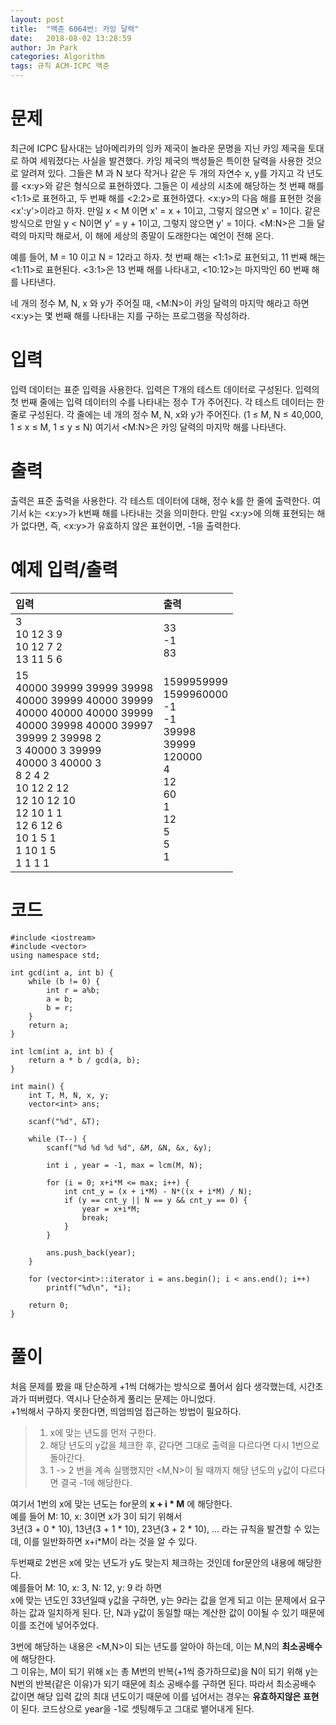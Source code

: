 ```yaml
---
layout: post
title:  "백준 6064번: 카잉 달력"
date:   2018-08-02 13:28:59
author: Jm Park
categories: Algorithm
tags: 규칙 ACM-ICPC 백준
---
```


# 문제
최근에 ICPC 탐사대는 남아메리카의 잉카 제국이 놀라운 문명을 지닌 카잉 제국을 토대로 하여 세워졌다는 사실을 발견했다. 카잉 제국의 백성들은 특이한 달력을 사용한 것으로 알려져 있다. 그들은 M 과 N 보다 작거나 같은 두 개의 자연수 x, y를 가지고 각 년도를 <x:y>와 같은 형식으로 표현하였다. 그들은 이 세상의 시초에 해당하는 첫 번째 해를 <1:1>로 표현하고, 두 번째 해를 <2:2>로 표현하였다. <x:y>의 다음 해를 표현한 것을 <x':y'>이라고 하자. 만일 x < M 이면 x' = x + 1이고, 그렇지 않으면 x' = 1이다. 같은 방식으로 만일 y < N이면 y' = y + 1이고, 그렇지 않으면 y' = 1이다. <M:N>은 그들 달력의 마지막 해로서, 이 해에 세상의 종말이 도래한다는 예언이 전해 온다.   

예를 들어, M = 10 이고 N = 12라고 하자. 첫 번째 해는 <1:1>로 표현되고, 11 번째 해는 <1:11>로 표현된다. <3:1>은 13 번째 해를 나타내고, <10:12>는 마지막인 60 번째 해를 나타낸다.   

네 개의 정수 M, N, x 와 y가 주어질 때, <M:N>이 카잉 달력의 마지막 해라고 하면 <x:y>는 몇 번째 해를 나타내는 지를 구하는 프로그램을 작성하라.     

# 입력
입력 데이터는 표준 입력을 사용한다. 입력은 T개의 테스트 데이터로 구성된다. 입력의 첫 번째 줄에는 입력 데이터의 수를 나타내는 정수 T가 주어진다. 각 테스트 데이터는 한 줄로 구성된다. 각 줄에는 네 개의 정수 M, N, x와 y가 주어진다. (1 ≤ M, N ≤ 40,000, 1 ≤ x ≤ M, 1 ≤ y ≤ N) 여기서 <M:N>은 카잉 달력의 마지막 해를 나타낸다.

# 출력
출력은 표준 출력을 사용한다. 각 테스트 데이터에 대해, 정수 k를 한 줄에 출력한다. 여기서 k는 <x:y>가 k번째 해를 나타내는 것을 의미한다. 만일 <x:y>에 의해 표현되는 해가 없다면, 즉, <x:y>가 유효하지 않은 표현이면, -1을 출력한다.

# 예제 입력/출력

| 입력 | 출력 |
| :--- | :--- |  
| 3<br>10 12 3 9<br>10 12 7 2<br>13 11 5 6 | 33<br>-1<br>83 |
| 15<br>40000 39999 39999 39998<br>40000 39999 40000 39999<br>40000 40000 40000 39999<br>40000 39998 40000 39997<br>39999 2 39998 2<br>3 40000 3 39999<br>40000 3 40000 3<br>8 2 4 2<br>10 12 2 12<br>12 10 12 10<br>12 10 1 1<br>12 6 12 6<br>10 1 5 1<br>1 10 1 5<br>1 1 1 1 | 1599959999<br>1599960000<br>-1<br>-1<br>39998<br>39999<br>120000<br>4<br>12<br>60<br>1<br>12<br>5<br>5<br>1<br> |

# 코드
```{.cpp}
#include <iostream>
#include <vector>
using namespace std;

int gcd(int a, int b) {
	while (b != 0) {
		int r = a%b;
		a = b;
		b = r;
	}
	return a;
}

int lcm(int a, int b) {
	return a * b / gcd(a, b);
}

int main() {
	int T, M, N, x, y;
	vector<int> ans;

	scanf("%d", &T);

	while (T--) {
		scanf("%d %d %d %d", &M, &N, &x, &y);

		int i , year = -1, max = lcm(M, N);

		for (i = 0; x+i*M <= max; i++) {
			int cnt_y = (x + i*M) - N*((x + i*M) / N);
			if (y == cnt_y || N == y && cnt_y == 0) {
				year = x+i*M;
				break;
			}
		}

		ans.push_back(year);
	}

	for (vector<int>::iterator i = ans.begin(); i < ans.end(); i++)
		printf("%d\n", *i);

	return 0;
}
```

# 풀이
처음 문제를 봤을 때 단순하게 +1씩 더해가는 방식으로 풀어서 쉽다 생각했는데, 시간초과가 떠버렸다. 역시나 단순하게 풀리는 문제는 아니었다.  
+1씩해서 구하지 못한다면, 띄엄띄엄 접근하는 방법이 필요하다.  

> 1. x에 맞는 년도를 먼저 구한다.
> 2. 해당 년도의 y값을 체크한 후, 같다면 그대로 출력을 다르다면 다시 1번으로 돌아간다.
> 3. 1 -> 2 번을 계속 실행했지만 <M,N>이 될 때까지 해당 년도의 y값이 다르다면 결국 -1에 해당한다.

여기서 1번의 x에 맞는 년도는 for문의 **x + i * M** 에 해당한다.  
예를 들어 M: 10, x: 3이면 x가 3이 되기 위해서  
3년(3 + 0 * 10), 13년(3 + 1 * 10), 23년(3 + 2 * 10), ... 라는 규칙을 발견할 수 있는데, 이를 일반화하면 x+i*M이 라는 것을 알 수 있다.    

두번째로 2번은 x에 맞는 년도가 y도 맞는지 체크하는 것인데 for문안의 내용에 해당한다.   
예를들어 M: 10, x: 3, N: 12, y: 9 라 하면   
x에 맞는 년도인 33년일때 y값을 구하면, y는 9라는 값을 얻게 되고 이는 문제에서 요구하는 값과 일치하게 된다. 단, N과 y값이 동일할 때는 계산한 값이 0이될 수 있기 때문에 이를 조건에 넣어주었다.  

3번에 해당하는 내용은 <M,N>이 되는 년도를 알아야 하는데, 이는 M,N의 **최소공배수**에 해당한다.   
그 이유는, M이 되기 위해 x는 총 M번의 반복(+1씩 증가하므로)을 N이 되기 위해 y는 N번의 반복(같은 이유)가 되기 때문에 최소 공배수를 구하면 된다. 따라서 최소공배수 값이면 해당 입력 값의 최대 년도이기 때문에 이를 넘어서는 경우는 **유효하지않은 표현**이 된다. 코드상으로 year을 -1로 셋팅해두고 그대로 뱉어내게 된다.
